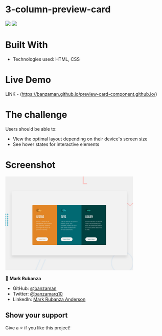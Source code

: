 # 3-column-preview-card

![](https://img.shields.io/badge/Academic-blue)
![](https://img.shields.io/badge/HTML-red)


# Built With

- Technologies used: HTML, CSS



# Live Demo

LINK -  (https://banzaman.github.io/preview-card-component.github.io/)



# The challenge

Users should be able to:

- View the optimal layout depending on their device's screen size
- See hover states for interactive elements

# Screenshot

<img src="./design/desktop-preview.jpg" alt="screenshot" width="400"/>
  
👤 **Mark Rubanza**

- GitHub: [@banzaman](https://github.com/banzaman)
- Twitter: [@banzamarq10](https://twitter.com/banzamarq10)
- LinkedIn: [Mark Rubanza Anderson](https://www.linkedin.com/in/mark-rubanza-anderson-4399a2211/)

## Show your support

Give a ⭐️ if you like this project!
